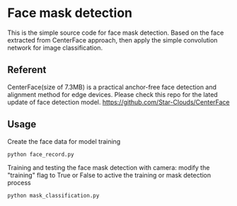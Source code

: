 # Face mask detection
This is the simple source code for face mask detection. Based on the face extracted from CenterFace approach, then apply the simple convolution network for image classification.

## Referent
CenterFace(size of 7.3MB) is a practical anchor-free face detection and alignment method for edge devices.
Please check this repo for the lated update of face detection model.
https://github.com/Star-Clouds/CenterFace

## Usage
Create the face data for model training
```
python face_record.py
```

Training and testing the face mask detection with camera: modify the "training" flag to True or False to active the training or mask detection process
```
python mask_classification.py
```
